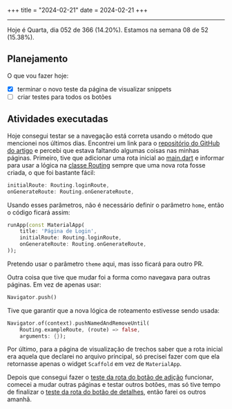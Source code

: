 +++
title = "2024-02-21"
date = 2024-02-21
+++

---

Hoje é Quarta, dia 052 de 366 (14.20%). Estamos na semana 08 de 52 (15.38%).

## Planejamento

O que vou fazer hoje:

- [x] terminar o novo teste da página de visualizar snippets
- [ ] criar testes para todos os botões

## Atividades executadas

Hoje consegui testar se a navegação está correta usando o método que mencionei nos últimos dias. Encontrei um link para o [repositório do GitHub do artigo](https://github.com/Ahmad-Hamwi/testing-with-route-stubs-flutter/blob/main/lib/presentation/app/app.dart) e percebi que estava faltando algumas coisas nas minhas páginas. Primeiro, tive que adicionar uma rota inicial ao [main.dart](https://github.com/OmnicodeSolutions/luisa_drf_flutter_client/blob/snippets_CRUD/lib/main.dart) e informar para usar a lógica na [classe Routing](https://github.com/OmnicodeSolutions/luisa_drf_flutter_client/blob/snippets_CRUD/lib/routing.dart) sempre que uma nova rota fosse criada, o que foi bastante fácil:

```dart
initialRoute: Routing.loginRoute,
onGenerateRoute: Routing.onGenerateRoute,
```

Usando esses parâmetros, não é necessário definir o parâmetro `home`, então o código ficará assim:

```dart
runApp(const MaterialApp(
    title: 'Página de Login',
    initialRoute: Routing.loginRoute,
    onGenerateRoute: Routing.onGenerateRoute,
));
```

Pretendo usar o parâmetro `theme` aqui, mas isso ficará para outro PR.

Outra coisa que tive que mudar foi a forma como navegava para outras páginas. Em vez de apenas usar:

```dart
Navigator.push()
```

Tive que garantir que a nova lógica de roteamento estivesse sendo usada:

```dart
Navigator.of(context).pushNamedAndRemoveUntil(
    Routing.exampleRoute, (route) => false,
    arguments: {});
```

Por último, para a página de visualização de trechos saber que a rota inicial era aquela que declarei no arquivo principal, só precisei fazer com que ela retornasse apenas o widget `Scaffold` em vez de `MaterialApp`.

Depois que consegui fazer o [teste da rota do botão de adição](https://github.com/OmnicodeSolutions/luisa_drf_flutter_client/blob/338645779693472a281c1fc3244aab80e03206fe/test/view_snippets_test.dart#L95C1-L111C6) funcionar, comecei a mudar outras páginas e testar outros botões, mas só tive tempo de finalizar o [teste da rota do botão de detalhes](https://github.com/OmnicodeSolutions/luisa_drf_flutter_client/blob/338645779693472a281c1fc3244aab80e03206fe/test/view_snippets_test.dart#L75C1-L93C6), então farei os outros amanhã.
